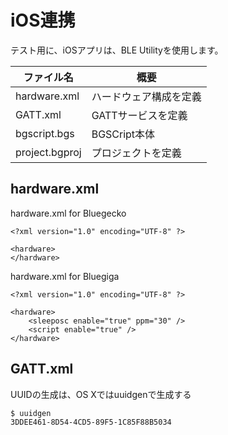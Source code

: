 # iOS連携

テスト用に、iOSアプリは、BLE Utilityを使用します。

| ファイル名 | 概要　 |
| -- | -- |
| hardware.xml | ハードウェア構成を定義 |
| GATT.xml | GATTサービスを定義 |
| bgscript.bgs | BGSCript本体 |
| project.bgproj | プロジェクトを定義 |


## hardware.xml

hardware.xml for Bluegecko
```
<?xml version="1.0" encoding="UTF-8" ?>

<hardware>
</hardware>
```

hardware.xml for Bluegiga
```
<?xml version="1.0" encoding="UTF-8" ?>

<hardware>
    <sleeposc enable="true" ppm="30" />
    <script enable="true" />
</hardware>
```

## GATT.xml

UUIDの生成は、OS Xではuuidgenで生成する

```
$ uuidgen
3DDEE461-8D54-4CD5-89F5-1C85F88B5034
```

